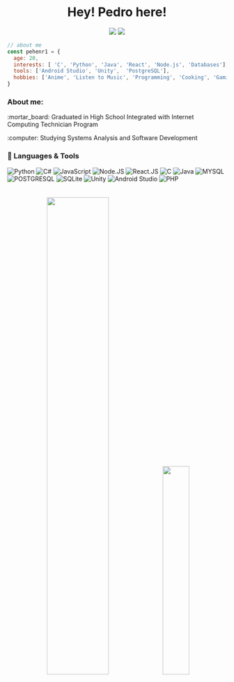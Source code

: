 <h1 align="center">Hey! Pedro here!</h1>

<div align="center">
  <a href="mailto:aissahenrique@gmail.com"><img src="https://img.shields.io/badge/-Gmail-%23333?style=for-the-badge&logo=gmail&logoColor=white" target="_blank"></a>
  <a href="www.linkedin.com/in/pedroh-aissa" target="_blank"><img src="https://img.shields.io/badge/-LinkedIn-%230077B5?style=for-the-badge&logo=linkedin&logoColor=white" target="_blank"></a>
</div>

                                                                                                                       
```javascript
// about me
const pehenr1 = {
  age: 20,
  interests: [ 'C', 'Python', 'Java', 'React', 'Node.js', 'Databases'],
  tools: ['Android Studio', 'Unity',  'PostgreSQL'],
  hobbies: ['Anime', 'Listen to Music', 'Programming', 'Cooking', 'Gaming']
}
```

<h3>About me:</h3>
<p>:mortar_board: Graduated in High School Integrated with Internet Computing Technician Program</p>
<p>:computer: Studying Systems Analysis and Software Development</p>

<h3>👾 Languages & Tools </h3>
<div style="display: inline_block">
 <img alt="Python" src="https://img.shields.io/badge/Python-14354C?style=for-the-badge&logo=python&logoColor=white">  
 <img alt="C#" src="https://img.shields.io/badge/C%23-239120?style=for-the-badge&logo=c-sharp&logoColor=white">  
 <img alt="JavaScript" src="https://img.shields.io/badge/JavaScript-F7DF1E?style=for-the-badge&logo=javascript&logoColor=black">  
 <img alt="Node.JS" src="https://img.shields.io/badge/Node.js-43853D?style=for-the-badge&logo=node.js&logoColor=white">
 <img alt="React.JS" src="https://img.shields.io/badge/React-20232A?style=for-the-badge&logo=react&logoColor=61DAFB">
 <img alt="C" src="https://img.shields.io/badge/C-00599C?style=for-the-badge&logo=c&logoColor=white">
 <img alt="Java" src="https://img.shields.io/badge/Java-ED8B00?style=for-the-badge&logo=openjdk&logoColor=white">
 <img alt="MYSQL" src="https://img.shields.io/badge/MySQL-00000F?style=for-the-badge&logo=mysql&logoColor=white">
 <img alt="POSTGRESQL" src="https://img.shields.io/badge/PostgreSQL-316192?style=for-the-badge&logo=postgresql&logoColor=white">
 <img alt="SQLite" src="https://img.shields.io/badge/SQLite-07405E?style=for-the-badge&logo=sqlite&logoColor=white">
 <img alt="Unity" src="https://img.shields.io/badge/Unity-100000?style=for-the-badge&logo=unity&logoColor=white">
 <img alt="Android Studio" src="https://img.shields.io/badge/Android_Studio-3DDC84?style=for-the-badge&logo=android-studio&logoColor=white">
 <img alt="PHP" src="https://img.shields.io/badge/PHP-777BB4?style=for-the-badge&logo=php&logoColor=white">
</div>

<br>
<br>

<div align='center'>
  <img width="53%"  src="https://github-readme-stats.vercel.app/api?username=pehenr1&show_icons=true&theme=radical&include_all_commits=true&count_private=true">
  <img width="35%" src="https://github-readme-stats.vercel.app/api/top-langs/?username=pehenr1&layout=compact&langs_count=16&theme=radical"/>
</div>
